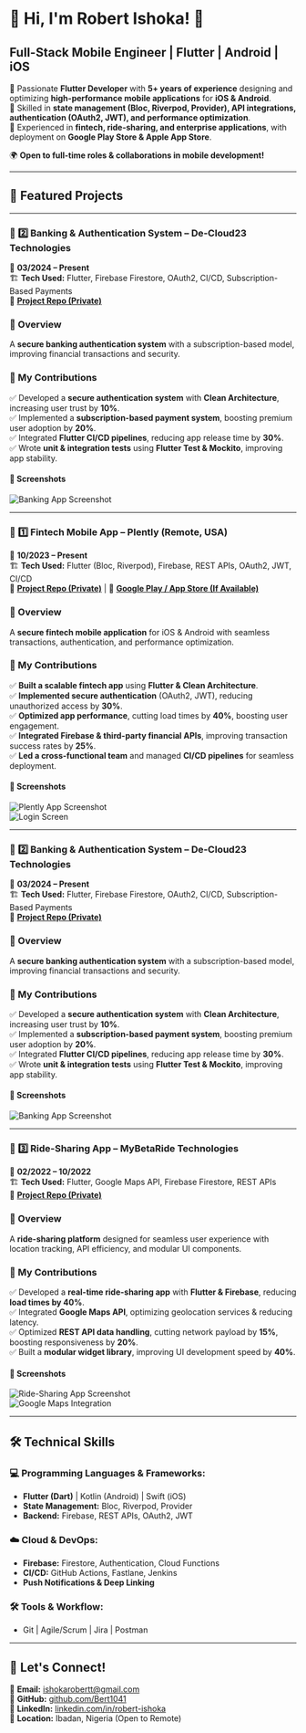 # 👋 Hi, I'm Robert Ishoka! 🚀  
## **Full-Stack Mobile Engineer | Flutter | Android | iOS**  

🔹 Passionate **Flutter Developer** with **5+ years of experience** designing and optimizing **high-performance mobile applications** for **iOS & Android**.  
🔹 Skilled in **state management (Bloc, Riverpod, Provider), API integrations, authentication (OAuth2, JWT), and performance optimization**.  
🔹 Experienced in **fintech, ride-sharing, and enterprise applications**, with deployment on **Google Play Store & Apple App Store**.  

🌍 **Open to full-time roles & collaborations in mobile development!**  

---

## **📌 Featured Projects**  

---

### 🚀 **2️⃣ Banking & Authentication System – De-Cloud23 Technologies**  
📆 **03/2024 – Present**  
🏗 **Tech Used:** Flutter, Firebase Firestore, OAuth2, CI/CD, Subscription-Based Payments  
🔗 **[Project Repo (Private)]()**  

### **🔹 Overview**  
A **secure banking authentication system** with a subscription-based model, improving financial transactions and security.  

### **🔹 My Contributions**  
✅ Developed a **secure authentication system** with **Clean Architecture**, increasing user trust by **10%**.  
✅ Implemented a **subscription-based payment system**, boosting premium user adoption by **20%**.  
✅ Integrated **Flutter CI/CD pipelines**, reducing app release time by **30%**.  
✅ Wrote **unit & integration tests** using **Flutter Test & Mockito**, improving app stability.  

#### **📸 Screenshots**  
![Banking App Screenshot](image-url)  

---

### 🚀 **1️⃣ Fintech Mobile App – Plently (Remote, USA)**
📆 **10/2023 – Present**  
🏗 **Tech Used:** Flutter (Bloc, Riverpod), Firebase, REST APIs, OAuth2, JWT, CI/CD  
🔗 **[Project Repo (Private)]()** | 🔗 **[Google Play / App Store (If Available)]()**  

### **🔹 Overview**  
A **secure fintech mobile application** for iOS & Android with seamless transactions, authentication, and performance optimization.  

### **🔹 My Contributions**  
✅ **Built a scalable fintech app** using **Flutter & Clean Architecture**.  
✅ **Implemented secure authentication** (OAuth2, JWT), reducing unauthorized access by **30%**.  
✅ **Optimized app performance**, cutting load times by **40%**, boosting user engagement.  
✅ **Integrated Firebase & third-party financial APIs**, improving transaction success rates by **25%**.  
✅ **Led a cross-functional team** and managed **CI/CD pipelines** for seamless deployment.  

#### **📸 Screenshots**  
![Plently App Screenshot](image-url)  
![Login Screen](image-url)  

---

### 🚀 **2️⃣ Banking & Authentication System – De-Cloud23 Technologies**  
📆 **03/2024 – Present**  
🏗 **Tech Used:** Flutter, Firebase Firestore, OAuth2, CI/CD, Subscription-Based Payments  
🔗 **[Project Repo (Private)]()**  

### **🔹 Overview**  
A **secure banking authentication system** with a subscription-based model, improving financial transactions and security.  

### **🔹 My Contributions**  
✅ Developed a **secure authentication system** with **Clean Architecture**, increasing user trust by **10%**.  
✅ Implemented a **subscription-based payment system**, boosting premium user adoption by **20%**.  
✅ Integrated **Flutter CI/CD pipelines**, reducing app release time by **30%**.  
✅ Wrote **unit & integration tests** using **Flutter Test & Mockito**, improving app stability.  

#### **📸 Screenshots**  
![Banking App Screenshot](image-url)  

---

### 🚀 **3️⃣ Ride-Sharing App – MyBetaRide Technologies**  
📆 **02/2022 – 10/2022**  
🏗 **Tech Used:** Flutter, Google Maps API, Firebase Firestore, REST APIs  
🔗 **[Project Repo (Private)]()**  

### **🔹 Overview**  
A **ride-sharing platform** designed for seamless user experience with location tracking, API efficiency, and modular UI components.  

### **🔹 My Contributions**  
✅ Developed a **real-time ride-sharing app** with **Flutter & Firebase**, reducing **load times by 40%**.  
✅ Integrated **Google Maps API**, optimizing geolocation services & reducing latency.  
✅ Optimized **REST API data handling**, cutting network payload by **15%**, boosting responsiveness by **20%**.  
✅ Built a **modular widget library**, improving UI development speed by **40%**.  

#### **📸 Screenshots**  
![Ride-Sharing App Screenshot](image-url)  
![Google Maps Integration](image-url)  

---

## **🛠️ Technical Skills**  
### **💻 Programming Languages & Frameworks:**  
- **Flutter (Dart)** | Kotlin (Android) | Swift (iOS)  
- **State Management:** Bloc, Riverpod, Provider  
- **Backend:** Firebase, REST APIs, OAuth2, JWT  

### **☁️ Cloud & DevOps:**  
- **Firebase:** Firestore, Authentication, Cloud Functions  
- **CI/CD:** GitHub Actions, Fastlane, Jenkins  
- **Push Notifications & Deep Linking**  

### **🛠️ Tools & Workflow:**  
- Git | Agile/Scrum | Jira | Postman  

---

## **📩 Let's Connect!**  
📧 **Email:** [ishokarobertt@gmail.com](mailto:ishokarobertt@gmail.com)  
🔗 **GitHub:** [github.com/Bert1041](https://github.com/Bert1041)  
🔗 **LinkedIn:** [linkedin.com/in/robert-ishoka](https://linkedin.com/in/robert-ishoka)  
📍 **Location:** Ibadan, Nigeria (Open to Remote) 
